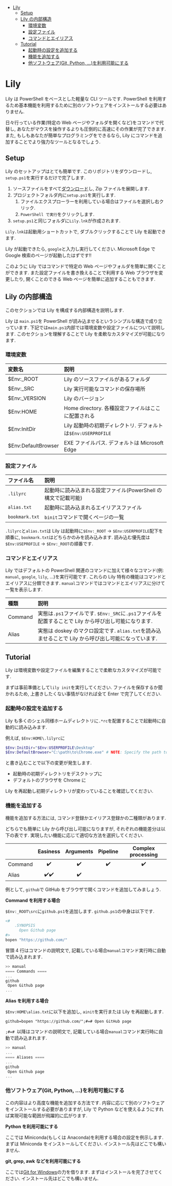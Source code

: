 - [Lily](#lily)
  - [Setup](#setup)
  - [Lily の内部構造](#lily-の内部構造)
    - [環境変数](#環境変数)
    - [設定ファイル](#設定ファイル)
    - [コマンドとエイリアス](#コマンドとエイリアス)
  - [Tutorial](#tutorial)
    - [起動時の設定を追加する](#起動時の設定を追加する)
    - [機能を追加する](#機能を追加する)
    - [他ソフトウェア(Git, Python, ...)を利用可能にする](#他ソフトウェアgit-python-を利用可能にする)

# Lily

Lily は PowerShell をベースとした軽量な CLI ツールです.
PowerShell を利用するため基本機能を利用するために別のソフトウェアをインストールする必要はありません.

日々行っている作業(特定の Web ページやフォルダを開くなど)をコマンドで代替し, あなたがマウスを操作するよりも圧倒的に高速にその作業が完了できます.
また, もしもあなたが簡単なプログラミングをできるなら, Lily にコマンドを追加することでより強力なツールとなるでしょう.

## Setup

Lily のセットアップはとても簡単です.
このリポジトリをダウンロードし, `setup.ps1`を実行するだけで完了します.

1. ソースファイルをすべて[ダウンロード](https://github.com/atsuyaide/lily/archive/refs/heads/main.zip)し, Zip ファイルを展開します.
2. プロジェクトフォルダ内に`setup.ps1`を実行します.
   1. ファイルエクスプローラーを利用している場合はファイルを選択し右クリック.
   2. `PowerShell で実行`をクリックします.
3. `setup.ps1`と同じフォルダに`Lily.lnk`が作成されます.

`Lily.lnk`は起動用ショートカットで, ダブルクリックすることで Lily を起動できます.

Lily が起動できたら, `google`と入力し実行してください.
Microsoft Edge で Google 検索のページが起動したはずです!!

このように Lily ではコマンドで特定の Web ページやフォルダを簡単に開くことができます.
また設定ファイルを書き換えることで利用する Web ブラウザを変更したり, 開くことのできる Web ページを簡単に追加することもできます.

## Lily の内部構造

このセクションでは Lily を構成する内部構造を説明します.

Lily は `main.ps1`を PowerShell が読み込ませるというシンプルな構造で成り立っています.
下記では`main.ps1`内部では環境変数や設定ファイルについて説明します.
このセクションを理解することで Lily を柔軟なカスタマイズが可能になります.

### 環境変数

| 変数名              | 説明                                                          |
| :------------------ | :------------------------------------------------------------ |
| $Env:\_ROOT         | Lily のソースファイルがあるフォルダ                           |
| $Env:\_SRC          | Lily 実行可能なコマンドの保存場所                             |
| $Env:\_VERSION      | Lily のバージョン                                             |
| $Env:HOME           | Home directory. 各種設定ファイルはここに配置される            |
| $Env:InitDir        | Lily 起動時の初期ディレクトリ. デフォルトは`$Env:USERPROFILE` |
| $Env:DefaultBrowser | EXE ファイルパス. デフォルトは Microsoft Edge                 |

### 設定ファイル

| ファイル名     | 説明                                                          |
| :------------- | :------------------------------------------------------------ |
| `.lilyrc`      | 起動時に読み込まれる設定ファイル(PowerShell の構文で記載可能) |
| `alias.txt`    | 起動時に読み込まれるエイリアスファイル                        |
| `bookmark.txt` | `binit`コマンドで開くページの一覧                             |

`.lilyrc`と`alias.txt`は Lily は起動時に`$Env:_ROOT` -> `$Env:USERPROFILE`配下を順番に, `bookmark.txt`はどちらかのみを読み込みます.
読み込む優先度は`$Env:USEPROFILE` -> `$Env:_ROOT`の順番です.

### コマンドとエイリアス

Lily ではデフォルトの PowerShell 関連のコマンドに加えて様々なコマンド(例: `manual`, `google`, `lily`, ...)を実行可能です.
これらの Lily 特有の機能はコマンドとエイリアスに分類できます.
`manual`コマンドではコマンドとエイリアスに分けて一覧を表示します.

| 種類    | 説明                                                                                                   |
| :------ | :----------------------------------------------------------------------------------------------------- |
| Command | 実態は`.ps1`ファイルです. `$Env:_SRC`に`.ps1`ファイルを配置することで Lily から呼び出し可能になります. |
| Alias   | 実態は doskey のマクロ設定です. `alias.txt`を読み込ませることで Lily から呼び出し可能になっています.   |

## Tutorial

Lily は環境変数や設定ファイルを編集することで柔軟なカスタマイズが可能です.

まずは事前準備として`lily init`を実行してください.
ファイルを保存するか聞かれるため, 上書きしたくない事情がなければ全て Enter で完了してください.

### 起動時の設定を追加する

Lily も多くのシェル同様ホームディレクトリに`.*rc`を配置することで起動時に自動的に読み込みます.

例えば, `$Env:HOME\.lilyrc`に

```PowerShell
$Env:InitDir="$Env:USERPROFILE\Desktop"
$Env:DefaultBrowser="C:\path\to\Chrome.exe" # NOTE: Specify the path to the Chrome.exe
```

と書き込むことで以下の変更が発生します.

- 起動時の初期ディレクトリをデスクトップに
- デフォルトのブラウザを Chrome に

Lily を再起動し初期ディレクトリが変わっていることを確認してください.

### 機能を追加する

機能を追加する方法には, コマンド登録かエイリアス登録かの二種類があります.

どちらでも簡単に Lily から呼び出し可能になりますが, それぞれの機能差分は以下の表です.
実現したい機能に応じて適切な方法を選択してください.

|         |               Easiness               |     Arguments      |      Pipeline      | Complex processing |
| :------ | :----------------------------------: | :----------------: | :----------------: | :----------------: |
| Command |          :heavy_check_mark:          | :heavy_check_mark: | :heavy_check_mark: | :heavy_check_mark: |
| Alias   | :heavy_check_mark::heavy_check_mark: | :heavy_check_mark: |                    |                    |

例として, `github`で GitHub をブラウザで開くコマンドを追加してみましょう.

**Command を利用する場合**

`$Env:_ROOT\src`に`github.ps1`を追加します.
`github.ps1`の中身は以下です.

```PowerShell
<#
    .SYNOPSIS
      Open Github page
#>
bopen "https://github.com/"
```

冒頭 4 行はコマンドの説明文で, 記載している場合`manual`コマンド実行時に自動で読み込まれます.

```PowerShell
>> manual
==== Commands ====
...
github
 Open Github page
...
```

**Alias を利用する場合**

`$Env:HOME\alias.txt`に以下を追加し, `ainit`を実行または Lily を再起動します.

```text
github=bopen "https://github.com/";#=# Open GitHub page
```

`;#=# `以降はコマンドの説明文で, 記載している場合`manual`コマンド実行時に自動で読み込まれます.

```PowerShell
>> manual
...
==== Aliases ====
...
github
 Open Github page
...
```

### 他ソフトウェア(Git, Python, ...)を利用可能にする

この内容はより高度な機能を追加する方法です.
内容に応じて別のソフトウェアをインストールする必要がありますが, Lily で Python などを使えるようにすれば実現可能な範囲が飛躍的に広がります.

**Python を利用可能にする**

ここでは Miniconda(もしくは Anaconda)を利用する場合の設定を例示します.
まずは Miniconda をインストールしてください.
インストール先はどこでも構いません.

**git, grep, awk などを利用可能にする**

ここでは[Git for Windows](https://gitforwindows.org/)の力を借ります.
まずはインストールを完了させてください.
インストール先はどこでも構いません.
